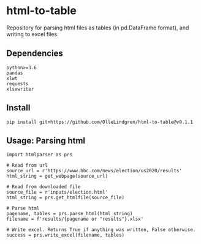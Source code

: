 # html-to-table
Repository for parsing html files as tables (in pd.DataFrame format), and writing to excel files.

## Dependencies
```
python>=3.6
pandas
xlwt
requests
xlsxwriter
```

## Install
`pip install git+https://github.com/OlleLindgren/html-to-table@v0.1.1`

## Usage: Parsing html

```
import htmlparser as prs

# Read from url
source_url = r'https://www.bbc.com/news/election/us2020/results'
html_string = get_webpage(source_url)

# Read from downloaded file
source_file = r'inputs/election.html'
html_string = prs.get_htmlfile(source_file)

# Parse html
pagename, tables = prs.parse_html(html_string)
filename = f'results/{pagename or "results"}.xlsx'

# Write excel. Returns True if anything was written, False otherwise.
success = prs.write_excel(filename, tables)
```

